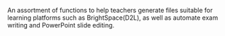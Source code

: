 An assortment of functions to help teachers generate files suitable for learning platforms such as BrightSpace(D2L), 
as well as automate exam writing and PowerPoint slide editing.
